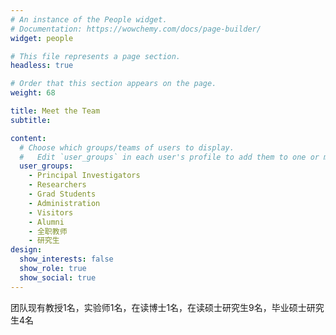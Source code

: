 ```yaml
---
# An instance of the People widget.
# Documentation: https://wowchemy.com/docs/page-builder/
widget: people

# This file represents a page section.
headless: true

# Order that this section appears on the page.
weight: 68

title: Meet the Team
subtitle:

content:
  # Choose which groups/teams of users to display.
  #   Edit `user_groups` in each user's profile to add them to one or more of these groups.
  user_groups:
    - Principal Investigators
    - Researchers
    - Grad Students
    - Administration
    - Visitors
    - Alumni
    - 全职教师
    - 研究生
design:
  show_interests: false
  show_role: true
  show_social: true
---
```

团队现有教授1名，实验师1名，在读博士1名，在读硕士研究生9名，毕业硕士研究生4名
